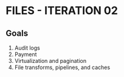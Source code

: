 # FILES - ITERATION 02

## Goals

1. Audit logs
2. Payment
3. Virtualization and pagination
4. File transforms, pipelines, and caches
